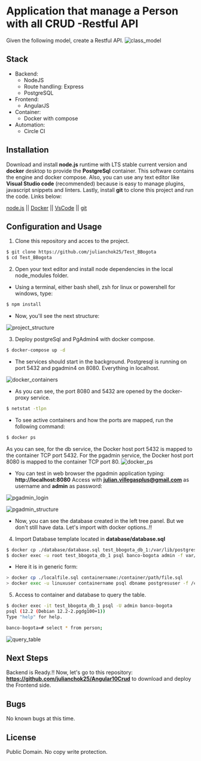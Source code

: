 # Application that manage a Person with all CRUD -Restful API

Given the following model, create a Restful API.
![class_model](https://i.imgur.com/VIFIuAz.jpg)

## Stack

- Backend:
  - NodeJS
  - Route handling: Express
  - PostgreSQL
- Frontend:
  - AngularJS
- Container:
  - Docker with compose
- Automation:
  - Circle CI

## Installation

Download and install **node.js** runtime with LTS stable current version and **docker** desktop to provide the **PostgreSql** container. This software contains the engine and docker compose. Also, you can use any text editor like **Visual Studio code** (recommended) because is easy to manage plugins, javascript snippets and linters. Lastly, install **git** to clone this project and run the code. Links below:

[node.js] || [Docker] || [VsCode] || [git]

## Configuration and Usage

1. Clone this repository and acces to the project.

```sh
$ git clone https://github.com/julianchok25/Test_BBogota
$ cd Test_BBogota
```

2. Open your text editor and install node dependencies in the local node_modules folder.

- Using a terminal, either bash shell, zsh for linux or powershell for windows, type:

```sh
$ npm install
```

- Now, you'll see the next structure:

![project_structure](https://i.imgur.com/wOTmygH.jpg)

3. Deploy postgreSql and PgAdmin4 with docker compose.

```sh
$ docker-compose up -d
```

- The services should start in the background. Postgresql is running on port 5432 and pgadmin4 on 8080. Everything in localhost.

![docker_containers](https://i.imgur.com/GsGsnc1.jpg)

- As you can see, the port 8080 and 5432 are opened by the docker-proxy service.

```sh
$ netstat -tlpn
```

- To see active containers and how the ports are mapped, run the following command:

```sh
$ docker ps
```

As you can see, for the db service, the Docker host port 5432 is mapped to the container TCP port 5432.
For the pgadmin service, the Docker host port 8080 is mapped to the container TCP port 80.
![docker_ps](https://i.imgur.com/LVm4Cqfm.jpg)

- You can test in web browser the pgadmin application typing: **http://localhost:8080**
  Access with **julian.villegasplus@gmail.com** as username and **admin** as password:

![pgadmin_login](https://i.imgur.com/JrN4J5b.jpg)

![pgadmin_structure](https://i.imgur.com/WOyC1oFm.jpg)

- Now, you can see the database created in the left tree panel. But we don't still have data. Let's import with docker options..!!

4. Import Database template located in **database/database.sql**

```sh
$ docker cp ./database/database.sql test_bbogota_db_1:/var/lib/postgresql/data/database.sql
$ docker exec -u root test_bbogota_db_1 psql banco-bogota admin -f var/lib/postgresql/data/database.sql
```

- Here it is in generic form:

```sh
> docker cp ./localfile.sql containername:/container/path/file.sql
> docker exec -u linuxuser containername psql dbname postgresuser -f /container/path/file.sql
```

5. Access to container and database to query the table.

```sh
$ docker exec -it test_bbogota_db_1 psql -U admin banco-bogota
psql (12.2 (Debian 12.2-2.pgdg100+1))
Type "help" for help.

banco-bogota=# select * from person;
```

![query_table](https://i.imgur.com/Z4eVq1y.jpg)

## Next Steps

Backend is Ready.!! Now, let's go to this repository: **https://github.com/julianchok25/Angular10Crud** to download and deploy the Frontend side.

## Bugs

No known bugs at this time.

## License

Public Domain. No copy write protection.

[//]: # "These are reference links used in the body of this note"
[node.js]: https://nodejs.org/en/
[docker]: https://www.docker.com/products/docker-desktop
[vscode]: https://code.visualstudio.com/
[git]: https://git-scm.com/
